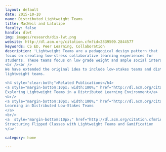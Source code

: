 ```yaml
---
layout: default
date: 2015-10-10
name: Distributed Lightweight Teams
title: MacNeil and Latulipe
faculty: false
handle: dlwt
img: images/research/dis-lwt.png
website: http://dl.acm.org/citation.cfm?id=2839509.2844577
keywords: CS ED, Peer Learning, Collaboration
description: 'Lightweight Teams are a pedagogical design pattern that 
focus on creating low-stress collaborative learning experiences for 
students. These teams focus on low grade weight and ample social interaction. 
<br /><br />
We have extended the original idea to include low-stakes teams and distributed 
lightweight teams.

<h4 style="clear:both;">Related Publications</h4>
<a style="margin-bottom:10px; width:100%;" href="http://dl.acm.org/citation.cfm?id=2839509.2844577">
Exploring Lightweight Teams in a Distributed Learning Environment</a>
<br/>
<a style="margin-bottom:10px; width:100%;" href="http://dl.acm.org/citation.cfm?id=2787727&CFID=745339079&CFTOKEN=37129259">
Learning in Distributed Low-Stakes Teams
</a>
<br/>
<a  style="margin-bottom:10px;" href="http://dl.acm.org/citation.cfm?id=2677240&CFID=745339079&CFTOKEN=37129259">
Structuring Flipped Classes with Lightweight Teams and Gamification
</a>' 

category: home

---
```

